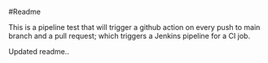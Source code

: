 #Readme

This is a pipeline test that will trigger a github action on every push to main branch and a pull request; which triggers a Jenkins pipeline for a CI job.


Updated readme..